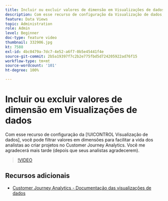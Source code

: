 ```yaml
---
title: Incluir ou excluir valores de dimensão em Visualizações de dados
description: Com esse recurso de configuração da Visualização de dados, você pode filtrar valores em dimensões para facilitar a vida dos analistas ao criar projetos no Customer Journey Analytics. Você me agradecerá mais tarde (depois que seus analistas agradecerem).
feature: Data Views
topic: Administration
role: Admin
level: Beginner
doc-type: feature video
thumbnail: 332906.jpg
kt: 7588
exl-id: 4bc0479a-7dc7-4e52-a6f7-0b5e45441f4e
source-git-commit: 2b5a19397f7c2b2e775fbd5d724205922ad76f15
workflow-type: tm+mt
source-wordcount: '101'
ht-degree: 100%

---
```


# Incluir ou excluir valores de dimensão em Visualizações de dados

Com esse recurso de configuração da [!UICONTROL Visualização de dados], você pode filtrar valores em dimensões para facilitar a vida dos analistas ao criar projetos no Customer Journey Analytics. Você me agradecerá mais tarde (depois que seus analistas agradecerem).

>[!VIDEO](https://video.tv.adobe.com/v/332906/?quality=12&learn=on)

## Recursos adicionais

* [Customer Journey Analytics - Documentação das visualizações de dados](https://experienceleague.adobe.com/docs/analytics-platform/using/cja-dataviews/create-dataview.html?lang=pt-BR)
